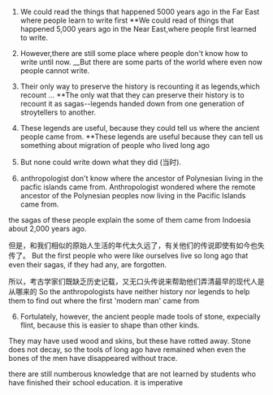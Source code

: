 1. We could read the things that happened 5000 years ago in the Far East where people learn to write first
	**We could read of things that happened 5,000 years ago in the Near East,where people first learned to write.
2. However,there are still some place where people don't know how to write until now.
	__But there are some parts of the world where even now people cannot write.
3. Their only way to preserve the history is recounting it as legends,which recount ...
	**The only wat that they can preserve their history is to recount it as sagas--legends handed down from one generation of stroytellers to another.

1. These legends are useful, because they could tell us where the ancient people came from.
	**These legends are useful because they can tell us something about migration of people who lived long ago
2. But none could write down  what they did (当时).

4. anthropologist don't know where the ancestor of Polynesian  living in the pacfic islands came from.
Anthropologist wondered where the remote ancestor of  the Polynesian peoples now living in the Pacific Islands came  from.

the sagas of these people explain the some of them came from Indoesia about 2,000 years ago.

但是，和我们相似的原始人生活的年代太久远了，有关他们的传说即使有如今也失传了。
But the first people who were like ourselves live so long ago that even their sagas, if they had any, are forgotten.

所以，考古学家们既缺乏历史记载，又无口头传说来帮助他们弄清最早的现代人是从哪来的
So the anthropologists have neither history nor legends to help them to find out where the first 'modern man' came from


6. Fortulately, however, the ancient people made tools of stone, expecially flint, because this is easier to shape than other kinds.

They may have used wood and skins, but these have rotted away. Stone does not decay, so the tools of long ago have remained when even the bones of the men have disappeared without trace.

there are still numberous knowledge that are not learned by students who have finished their school education.
it is imperative